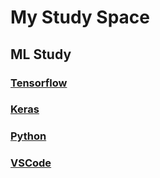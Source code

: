 # My Study Space

## ML Study

### [Tensorflow](https://github.com/elemag1414/ML_STUDY/blob/master/Tensorflow/README.md)

### [Keras](https://github.com/elemag1414/ML_STUDY/blob/master/Keras/README.md)

### [Python](https://github.com/elemag1414/ML_STUDY/blob/master/Python/README.md)

### [VSCode](https://github.com/elemag1414/ML_STUDY/blob/master/VSCode/README.md)
